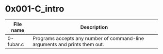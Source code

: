 # 0x001-C\_intro
| File name | Description|
| --- | --- |
| 0-fubar.c | Programs accepts any number of command-line arguments and prints them out. |
